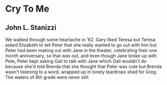 # Cry To Me
## John L. Stanizzi
We walked through some heartache in '62.
Gary liked Teresa but Teresa
asked Elizabeth to tell Peter that
she really wanted to go out with him
but Peter had been making out with Jane
in the theater, celebrating their
one month anniversary, so that was
out, and even though Jane broke up with Pete,
Peter kept asking Gail to talk with Jane
which Gail wouldn't do because she'd told
Brenda that she thought that Peter was cute
but Brenda wasn't listening to a word,
wrapped up in lonely teardrops shed for Greg.
The waters of 8th grade were never still.